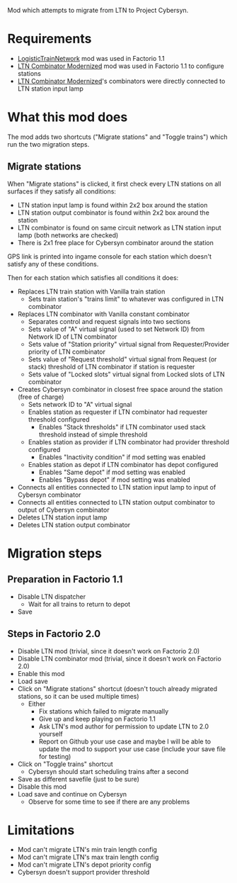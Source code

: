 Mod which attempts to migrate from LTN to Project Cybersyn.

# Requirements

- [LogisticTrainNetwork](https://mods.factorio.com/mod/LogisticTrainNetwork) mod was used in Factorio 1.1
- [LTN Combinator Modernized](https://mods.factorio.com/mod/LTN_Combinator_Modernized) mod was used in Factorio 1.1 to configure stations
- [LTN Combinator Modernized](https://mods.factorio.com/mod/LTN_Combinator_Modernized)'s combinators were directly connected to LTN station input lamp

# What this mod does

The mod adds two shortcuts ("Migrate stations" and "Toggle trains") which run the two migration steps.

## Migrate stations

When "Migrate stations" is clicked, it first check every LTN stations on all surfaces if they satisfy all conditions:

- LTN station input lamp is found within 2x2 box around the station
- LTN station output combinator is found within 2x2 box around the station
- LTN combinator is found on same circuit network as LTN station input lamp (both networks are checked)
- There is 2x1 free place for Cybersyn combinator around the station

GPS link is printed into ingame console for each station which doesn't satisfy any of these conditions.

Then for each station which satisfies all conditions it does:
- Replaces LTN train station with Vanilla train station
    - Sets train station's "trains limit" to whatever was configured in LTN combinator
- Replaces LTN combinator with Vanilla constant combinator
    - Separates control and request signals into two sections
    - Sets value of "A" virtual signal (used to set Network ID) from Network ID of LTN combinator
    - Sets value of "Station priority" virtual signal from Requester/Provider priority of LTN combinator
    - Sets value of "Request threshold" virtual signal from Request (or stack) threshold of LTN combinator if station is requester
    - Sets value of "Locked slots" virtual signal from Locked slots of LTN combinator
- Creates Cybersyn combinator in closest free space around the station (free of charge)
    - Sets network ID to "A" virtual signal
    - Enables station as requester if LTN combinator had requester threshold configured
        - Enables "Stack thresholds" if LTN combinator used stack threshold instead of simple threshold
    - Enables station as provider if LTN combinator had provider threshold configured
        - Enables "Inactivity condition" if mod setting was enabled
    - Enables station as depot if LTN combinator has depot configured
        - Enables "Same depot" if mod setting was enabled
        - Enables "Bypass depot" if mod setting was enabled
- Connects all entities connected to LTN station input lamp to input of Cybersyn combinator
- Connects all entities connected to LTN station output combinator to output of Cybersyn combinator
- Deletes LTN station input lamp
- Deletes LTN station output combinator

# Migration steps

## Preparation in Factorio 1.1

- Disable LTN dispatcher
    - Wait for all trains to return to depot
- Save

## Steps in Factorio 2.0

- Disable LTN mod (trivial, since it doesn't work on Factorio 2.0)
- Disable LTN combinator mod (trivial, since it doesn't work on Factorio 2.0)
- Enable this mod
- Load save
- Click on "Migrate stations" shortcut (doesn't touch already migrated stations, so it can be used multiple times)
    - Either
        - Fix stations which failed to migrate manually
        - Give up and keep playing on Factorio 1.1
        - Ask LTN's mod author for permission to update LTN to 2.0 yourself
        - Report on Github your use case and maybe I will be able to update the mod to support your use case (include your save file for testing)
- Click on "Toggle trains" shortcut
    - Cybersyn should start scheduling trains after a second
- Save as different savefile (just to be sure)
- Disable this mod
- Load save and continue on Cybersyn
    - Observe for some time to see if there are any problems

# Limitations

- Mod can't migrate LTN's min train length config
- Mod can't migrate LTN's max train length config
- Mod can't migrate LTN's depot priority config
- Cybersyn doesn't support provider threshold
